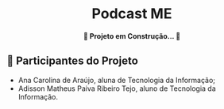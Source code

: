 <h1 align="center"> Podcast ME </h1>

<h4 align="center"> 
    🚧      Projeto em Construção...      🚧
</h4>

## 🤝 Participantes do Projeto

-  Ana Carolina de Araújo, aluna de Tecnologia da Informação;
-  Adisson Matheus Paiva Ribeiro Tejo, aluno de Tecnologia da Informação.